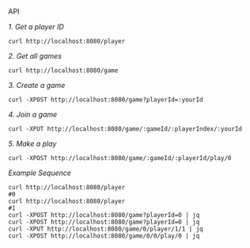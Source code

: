 API

*1. Get a player ID*
```
curl http://localhost:8080/player
```

*2. Get all games*
```
curl http://localhost:8080/game
```

*3. Create a game*
```
curl -XPOST http://localhost:8080/game?playerId=:yourId
```

*4. Join a game*
```
curl -XPUT http://localhost:8080/game/:gameId/:playerIndex/:yourId
```

*5. Make a play*
```
curl -XPOST http://localhost:8080/game/:gameId/:playerId/play/0
```

*Example Sequence*
```
curl http://localhost:8080/player
#0
curl http://localhost:8080/player
#1
curl -XPOST http://localhost:8080/game?playerId=0 | jq
curl -XPOST http://localhost:8080/game?playerId=0 | jq
curl -XPUT http://localhost:8080/game/0/player/1/1 | jq
curl -XPOST http://localhost:8080/game/0/0/play/0 | jq


```
